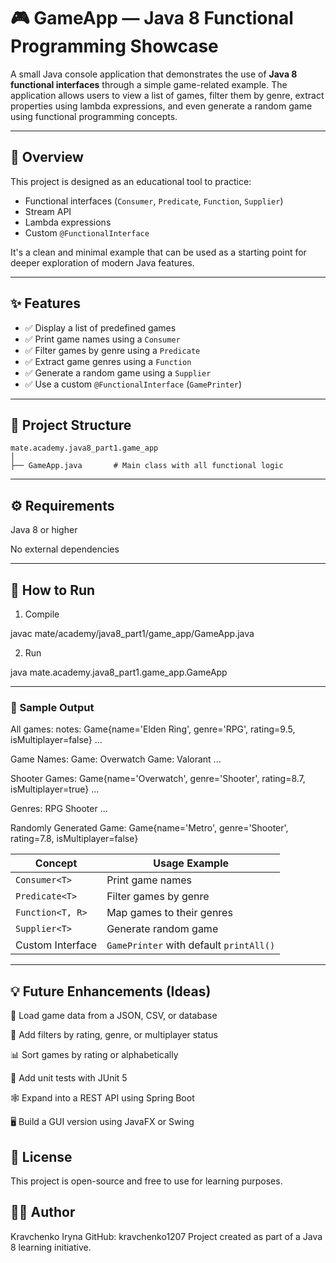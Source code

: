 # 🎮 GameApp — Java 8 Functional Programming Showcase

A small Java console application that demonstrates the use of **Java 8 functional interfaces** through a simple game-related example. The application allows users to view a list of games, filter them by genre, extract properties using lambda expressions, and even generate a random game using functional programming concepts.

---

## 📌 Overview

This project is designed as an educational tool to practice:

- Functional interfaces (`Consumer`, `Predicate`, `Function`, `Supplier`)
- Stream API
- Lambda expressions
- Custom `@FunctionalInterface`

It's a clean and minimal example that can be used as a starting point for deeper exploration of modern Java features.

---

## ✨ Features

- ✅ Display a list of predefined games
- ✅ Print game names using a `Consumer`
- ✅ Filter games by genre using a `Predicate`
- ✅ Extract game genres using a `Function`
- ✅ Generate a random game using a `Supplier`
- ✅ Use a custom `@FunctionalInterface` (`GamePrinter`)

---

## 📂 Project Structure

```text
mate.academy.java8_part1.game_app
│
├── GameApp.java       # Main class with all functional logic

```

---
## ⚙️ Requirements
Java 8 or higher

No external dependencies

---

## 🚀 How to Run
1. Compile

javac mate/academy/java8_part1/game_app/GameApp.java

2. Run

java mate.academy.java8_part1.game_app.GameApp

---

### 🧪 Sample Output

All games:
notes: Game{name='Elden Ring', genre='RPG', rating=9.5, isMultiplayer=false}
...

Game Names:
Game: Overwatch
Game: Valorant
...

Shooter Games:
Game{name='Overwatch', genre='Shooter', rating=8.7, isMultiplayer=true}
...

Genres:
RPG
Shooter
...

Randomly Generated Game:
Game{name='Metro', genre='Shooter', rating=7.8, isMultiplayer=false}

| Concept          | Usage Example                           |
| ---------------- | --------------------------------------- |
| `Consumer<T>`    | Print game names                        |
| `Predicate<T>`   | Filter games by genre                   |
| `Function<T, R>` | Map games to their genres               |
| `Supplier<T>`    | Generate random game                    |
| Custom Interface | `GamePrinter` with default `printAll()` |

---

## 💡 Future Enhancements (Ideas)
📄 Load game data from a JSON, CSV, or database

🎯 Add filters by rating, genre, or multiplayer status

📊 Sort games by rating or alphabetically

🧪 Add unit tests with JUnit 5

🕸️ Expand into a REST API using Spring Boot

🖥️ Build a GUI version using JavaFX or Swing

## 📃 License
This project is open-source and free to use for learning purposes.

## 👩‍💻 Author
Kravchenko Iryna
GitHub: kravchenko1207
Project created as part of a Java 8 learning initiative.
